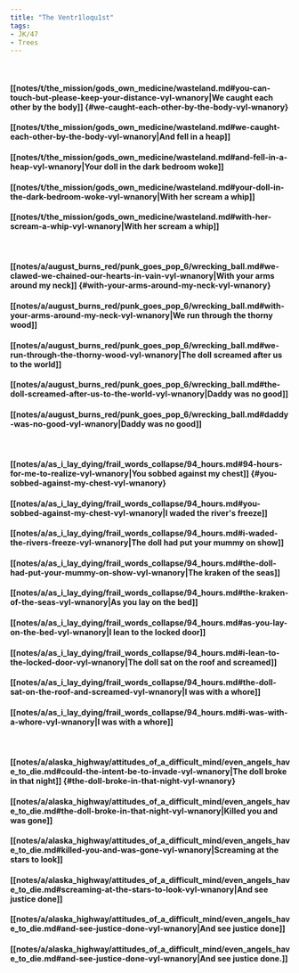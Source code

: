 ```yaml
---
title: "The Ventr1loqu1st"
tags:
- JK/47
- Trees
---
```

&nbsp;
#### [[notes/t/the_mission/gods_own_medicine/wasteland.md#you-can-touch-but-please-keep-your-distance-vyl-wnanory|We caught each other by the body]] {#we-caught-each-other-by-the-body-vyl-wnanory}
#### [[notes/t/the_mission/gods_own_medicine/wasteland.md#we-caught-each-other-by-the-body-vyl-wnanory|And fell in a heap]]
#### [[notes/t/the_mission/gods_own_medicine/wasteland.md#and-fell-in-a-heap-vyl-wnanory|Your doll in the dark bedroom woke]]
#### [[notes/t/the_mission/gods_own_medicine/wasteland.md#your-doll-in-the-dark-bedroom-woke-vyl-wnanory|With her scream a whip]]
#### [[notes/t/the_mission/gods_own_medicine/wasteland.md#with-her-scream-a-whip-vyl-wnanory|With her scream a whip]]
&nbsp;
#### [[notes/a/august_burns_red/punk_goes_pop_6/wrecking_ball.md#we-clawed-we-chained-our-hearts-in-vain-vyl-wnanory|With your arms around my neck]] {#with-your-arms-around-my-neck-vyl-wnanory}
#### [[notes/a/august_burns_red/punk_goes_pop_6/wrecking_ball.md#with-your-arms-around-my-neck-vyl-wnanory|We run through the thorny wood]]
#### [[notes/a/august_burns_red/punk_goes_pop_6/wrecking_ball.md#we-run-through-the-thorny-wood-vyl-wnanory|The doll screamed after us to the world]]
#### [[notes/a/august_burns_red/punk_goes_pop_6/wrecking_ball.md#the-doll-screamed-after-us-to-the-world-vyl-wnanory|Daddy was no good]]
#### [[notes/a/august_burns_red/punk_goes_pop_6/wrecking_ball.md#daddy-was-no-good-vyl-wnanory|Daddy was no good]]
&nbsp;
#### [[notes/a/as_i_lay_dying/frail_words_collapse/94_hours.md#94-hours-for-me-to-realize-vyl-wnanory|You sobbed against my chest]] {#you-sobbed-against-my-chest-vyl-wnanory}
#### [[notes/a/as_i_lay_dying/frail_words_collapse/94_hours.md#you-sobbed-against-my-chest-vyl-wnanory|I waded the river's freeze]]
#### [[notes/a/as_i_lay_dying/frail_words_collapse/94_hours.md#i-waded-the-rivers-freeze-vyl-wnanory|The doll had put your mummy on show]]
#### [[notes/a/as_i_lay_dying/frail_words_collapse/94_hours.md#the-doll-had-put-your-mummy-on-show-vyl-wnanory|The kraken of the seas]]
#### [[notes/a/as_i_lay_dying/frail_words_collapse/94_hours.md#the-kraken-of-the-seas-vyl-wnanory|As you lay on the bed]]
#### [[notes/a/as_i_lay_dying/frail_words_collapse/94_hours.md#as-you-lay-on-the-bed-vyl-wnanory|I lean to the locked door]]
#### [[notes/a/as_i_lay_dying/frail_words_collapse/94_hours.md#i-lean-to-the-locked-door-vyl-wnanory|The doll sat on the roof and screamed]]
#### [[notes/a/as_i_lay_dying/frail_words_collapse/94_hours.md#the-doll-sat-on-the-roof-and-screamed-vyl-wnanory|I was with a whore]]
#### [[notes/a/as_i_lay_dying/frail_words_collapse/94_hours.md#i-was-with-a-whore-vyl-wnanory|I was with a whore]]
&nbsp;
#### [[notes/a/alaska_highway/attitudes_of_a_difficult_mind/even_angels_have_to_die.md#could-the-intent-be-to-invade-vyl-wnanory|The doll broke in that night]] {#the-doll-broke-in-that-night-vyl-wnanory}
#### [[notes/a/alaska_highway/attitudes_of_a_difficult_mind/even_angels_have_to_die.md#the-doll-broke-in-that-night-vyl-wnanory|Killed you and was gone]]
#### [[notes/a/alaska_highway/attitudes_of_a_difficult_mind/even_angels_have_to_die.md#killed-you-and-was-gone-vyl-wnanory|Screaming at the stars to look]]
#### [[notes/a/alaska_highway/attitudes_of_a_difficult_mind/even_angels_have_to_die.md#screaming-at-the-stars-to-look-vyl-wnanory|And see justice done]]
#### [[notes/a/alaska_highway/attitudes_of_a_difficult_mind/even_angels_have_to_die.md#and-see-justice-done-vyl-wnanory|And see justice done]]
#### [[notes/a/alaska_highway/attitudes_of_a_difficult_mind/even_angels_have_to_die.md#and-see-justice-done-vyl-wnanory|And see justice done.]]

